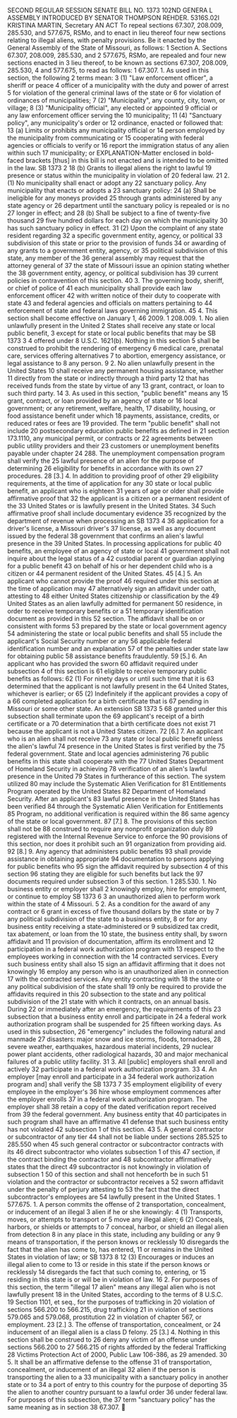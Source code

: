 SECOND REGULAR SESSION
SENATE BILL NO. 1373
102ND GENERA L ASSEMBLY
INTRODUCED BY SENATOR THOMPSON REHDER.
5316S.02I KRISTINA MARTIN, Secretary
AN ACT
To repeal sections 67.307, 208.009, 285.530, and 577.675, RSMo, and to enact in lieu thereof four
new sections relating to illegal aliens, with penalty provisions.
Be it enacted by the General Assembly of the State of Missouri, as follows:
1 Section A. Sections 67.307, 208.009, 285.530, and
2 577.675, RSMo, are repealed and four new sections enacted in
3 lieu thereof, to be known as sections 67.307, 208.009, 285.530,
4 and 577.675, to read as follows:
1 67.307. 1. As used in this section, the following
2 terms mean:
3 (1) "Law enforcement officer", a sheriff or peace
4 officer of a municipality with the duty and power of arrest
5 for violation of the general criminal laws of the state or
6 for violation of ordinances of municipalities;
7 (2) "Municipality", any county, city, town, or village;
8 (3) "Municipality official", any elected or appointed
9 official or any law enforcement officer serving the
10 municipality;
11 (4) "Sanctuary policy", any municipality's order or
12 ordinance, enacted or followed that:
13 (a) Limits or prohibits any municipality official or
14 person employed by the municipality from communicating or
15 cooperating with federal agencies or officials to verify or
16 report the immigration status of any alien within such
17 municipality; or
EXPLANATION-Matter enclosed in bold-faced brackets [thus] in this bill is not enacted
and is intended to be omitted in the law.
SB 1373 2
18 (b) Grants to illegal aliens the right to lawful
19 presence or status within the municipality in violation of
20 federal law.
21 2. (1) No municipality shall enact or adopt any
22 sanctuary policy. Any municipality that enacts or adopts a
23 sanctuary policy:
24 (a) Shall be ineligible for any moneys provided
25 through grants administered by any state agency or
26 department until the sanctuary policy is repealed or is no
27 longer in effect; and
28 (b) Shall be subject to a fine of twenty-five thousand
29 five hundred dollars for each day on which the municipality
30 has such sanctuary policy in effect.
31 (2) Upon the complaint of any state resident regarding
32 a specific government entity, agency, or political
33 subdivision of this state or prior to the provision of funds
34 or awarding of any grants to a government entity, agency, or
35 political subdivision of this state, any member of the
36 general assembly may request that the attorney general of
37 the state of Missouri issue an opinion stating whether the
38 government entity, agency, or political subdivision has
39 current policies in contravention of this section.
40 3. The governing body, sheriff, or chief of police of
41 each municipality shall provide each law enforcement officer
42 with written notice of their duty to cooperate with state
43 and federal agencies and officials on matters pertaining to
44 enforcement of state and federal laws governing immigration.
45 4. This section shall become effective on January 1,
46 2009.
1 208.009. 1. No alien unlawfully present in the United
2 States shall receive any state or local public benefit,
3 except for state or local public benefits that may be
SB 1373 3
4 offered under 8 U.S.C. 1621(b). Nothing in this section
5 shall be construed to prohibit the rendering of emergency
6 medical care, prenatal care, services offering alternatives
7 to abortion, emergency assistance, or legal assistance to
8 any person.
9 2. No alien unlawfully present in the United States
10 shall receive any permanent housing assistance, whether
11 directly from the state or indirectly through a third party
12 that has received funds from the state by virtue of any
13 grant, contract, or loan to such third party.
14 3. As used in this section, "public benefit" means any
15 grant, contract, or loan provided by an agency of state or
16 local government; or any retirement, welfare, health,
17 disability, housing, or food assistance benefit under which
18 payments, assistance, credits, or reduced rates or fees are
19 provided. The term "public benefit" shall not include
20 postsecondary education public benefits as defined in
21 section 173.1110, any municipal permit, or contracts or
22 agreements between public utility providers and their
23 customers or unemployment benefits payable under chapter
24 288. The unemployment compensation program shall verify the
25 lawful presence of an alien for the purpose of determining
26 eligibility for benefits in accordance with its own
27 procedures.
28 [3.] 4. In addition to providing proof of other
29 eligibility requirements, at the time of application for any
30 state or local public benefit, an applicant who is eighteen
31 years of age or older shall provide affirmative proof that
32 the applicant is a citizen or a permanent resident of the
33 United States or is lawfully present in the United States.
34 Such affirmative proof shall include documentary evidence
35 recognized by the department of revenue when processing an
SB 1373 4
36 application for a driver's license, a Missouri driver's
37 license, as well as any document issued by the federal
38 government that confirms an alien's lawful presence in the
39 United States. In processing applications for public
40 benefits, an employee of an agency of state or local
41 government shall not inquire about the legal status of a
42 custodial parent or guardian applying for a public benefit
43 on behalf of his or her dependent child who is a citizen or
44 permanent resident of the United States.
45 [4.] 5. An applicant who cannot provide the proof
46 required under this section at the time of application may
47 alternatively sign an affidavit under oath, attesting to
48 either United States citizenship or classification by the
49 United States as an alien lawfully admitted for permanent
50 residence, in order to receive temporary benefits or a
51 temporary identification document as provided in this
52 section. The affidavit shall be on or consistent with forms
53 prepared by the state or local government agency
54 administering the state or local public benefits and shall
55 include the applicant's Social Security number or any
56 applicable federal identification number and an explanation
57 of the penalties under state law for obtaining public
58 assistance benefits fraudulently.
59 [5.] 6. An applicant who has provided the sworn
60 affidavit required under subsection 4 of this section is
61 eligible to receive temporary public benefits as follows:
62 (1) For ninety days or until such time that it is
63 determined that the applicant is not lawfully present in the
64 United States, whichever is earlier; or
65 (2) Indefinitely if the applicant provides a copy of a
66 completed application for a birth certificate that is
67 pending in Missouri or some other state. An extension
SB 1373 5
68 granted under this subsection shall terminate upon the
69 applicant's receipt of a birth certificate or a
70 determination that a birth certificate does not exist
71 because the applicant is not a United States citizen.
72 [6.] 7. An applicant who is an alien shall not receive
73 any state or local public benefit unless the alien's lawful
74 presence in the United States is first verified by the
75 federal government. State and local agencies administering
76 public benefits in this state shall cooperate with the
77 United States Department of Homeland Security in achieving
78 verification of an alien's lawful presence in the United
79 States in furtherance of this section. The system utilized
80 may include the Systematic Alien Verification for
81 Entitlements Program operated by the United States
82 Department of Homeland Security. After an applicant's
83 lawful presence in the United States has been verified
84 through the Systematic Alien Verification for Entitlements
85 Program, no additional verification is required within the
86 same agency of the state or local government.
87 [7.] 8. The provisions of this section shall not be
88 construed to require any nonprofit organization duly
89 registered with the Internal Revenue Service to enforce the
90 provisions of this section, nor does it prohibit such an
91 organization from providing aid.
92 [8.] 9. Any agency that administers public benefits
93 shall provide assistance in obtaining appropriate
94 documentation to persons applying for public benefits who
95 sign the affidavit required by subsection 4 of this section
96 stating they are eligible for such benefits but lack the
97 documents required under subsection 3 of this section.
1 285.530. 1. No business entity or employer shall
2 knowingly employ, hire for employment, or continue to employ
SB 1373 6
3 an unauthorized alien to perform work within the state of
4 Missouri.
5 2. As a condition for the award of any contract or
6 grant in excess of five thousand dollars by the state or by
7 any political subdivision of the state to a business entity,
8 or for any business entity receiving a state-administered or
9 subsidized tax credit, tax abatement, or loan from the
10 state, the business entity shall, by sworn affidavit and
11 provision of documentation, affirm its enrollment and
12 participation in a federal work authorization program with
13 respect to the employees working in connection with the
14 contracted services. Every such business entity shall also
15 sign an affidavit affirming that it does not knowingly
16 employ any person who is an unauthorized alien in connection
17 with the contracted services. Any entity contracting with
18 the state or any political subdivision of the state shall
19 only be required to provide the affidavits required in this
20 subsection to the state and any political subdivision of the
21 state with which it contracts, on an annual basis. During
22 or immediately after an emergency, the requirements of this
23 subsection that a business entity enroll and participate in
24 a federal work authorization program shall be suspended for
25 fifteen working days. As used in this subsection,
26 "emergency" includes the following natural and manmade
27 disasters: major snow and ice storms, floods, tornadoes,
28 severe weather, earthquakes, hazardous material incidents,
29 nuclear power plant accidents, other radiological hazards,
30 and major mechanical failures of a public utility facility.
31 3. All [public] employers shall enroll and actively
32 participate in a federal work authorization program.
33 4. An employer [may enroll and participate in a
34 federal work authorization program and] shall verify the
SB 1373 7
35 employment eligibility of every employee in the employer's
36 hire whose employment commences after the employer enrolls
37 in a federal work authorization program. The employer shall
38 retain a copy of the dated verification report received from
39 the federal government. Any business entity that
40 participates in such program shall have an affirmative
41 defense that such business entity has not violated
42 subsection 1 of this section.
43 5. A general contractor or subcontractor of any tier
44 shall not be liable under sections 285.525 to 285.550 when
45 such general contractor or subcontractor contracts with its
46 direct subcontractor who violates subsection 1 of this
47 section, if the contract binding the contractor and
48 subcontractor affirmatively states that the direct
49 subcontractor is not knowingly in violation of subsection 1
50 of this section and shall not henceforth be in such
51 violation and the contractor or subcontractor receives a
52 sworn affidavit under the penalty of perjury attesting to
53 the fact that the direct subcontractor's employees are
54 lawfully present in the United States.
1 577.675. 1. A person commits the offense of
2 transportation, concealment, or inducement of an illegal
3 alien if he or she knowingly:
4 (1) Transports, moves, or attempts to transport or
5 move any illegal alien;
6 (2) Conceals, harbors, or shields or attempts to
7 conceal, harbor, or shield an illegal alien from detection
8 in any place in this state, including any building or any
9 means of transportation, if the person knows or recklessly
10 disregards the fact that the alien has come to, has entered,
11 or remains in the United States in violation of law; or
SB 1373 8
12 (3) Encourages or induces an illegal alien to come to
13 or reside in this state if the person knows or recklessly
14 disregards the fact that such coming to, entering, or
15 residing in this state is or will be in violation of law.
16 2. For purposes of this section, the term "illegal
17 alien" means any illegal alien who is not lawfully present
18 in the United States, according to the terms of 8 U.S.C.
19 Section 1101, et seq., for the purposes of trafficking in
20 violation of sections 566.200 to 566.215, drug trafficking
21 in violation of sections 579.065 and 579.068, prostitution
22 in violation of chapter 567, or employment.
23 [2.] 3. The offense of transportation, concealment, or
24 inducement of an illegal alien is a class D felony.
25 [3.] 4. Nothing in this section shall be construed to
26 deny any victim of an offense under sections 566.200 to
27 566.215 of rights afforded by the federal Trafficking
28 Victims Protection Act of 2000, Public Law 106-386, as
29 amended.
30 5. It shall be an affirmative defense to the offense
31 of transportation, concealment, or inducement of an illegal
32 alien if the person is transporting the alien to a
33 municipality with a sanctuary policy in another state or to
34 a port of entry to this country for the purpose of deporting
35 the alien to another country pursuant to a lawful order
36 under federal law. For purposes of this subsection, the
37 term "sanctuary policy" has the same meaning as in section
38 67.307.
